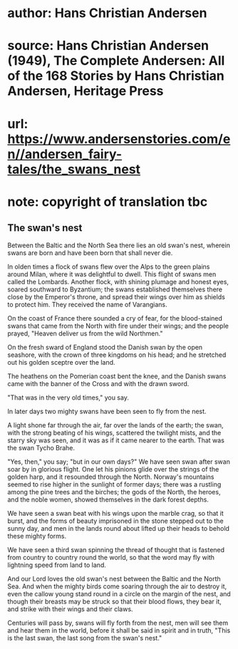 # author: Hans Christian Andersen
# source: Hans Christian Andersen (1949), The Complete Andersen: All of the 168 Stories by Hans Christian Andersen, Heritage Press
# url: https://www.andersenstories.com/en//andersen_fairy-tales/the_swans_nest
# note: copyright of translation tbc

## The swan's nest 

Between the Baltic and the North Sea there lies an old swan's nest,
wherein swans are born and have been born that shall never die.

In olden times a flock of swans flew over the Alps to the green plains
around Milan, where it was delightful to dwell. This flight of swans men
called the Lombards. Another flock, with shining plumage and honest
eyes, soared southward to Byzantium; the swans established themselves
there close by the Emperor's throne, and spread their wings over him as
shields to protect him. They received the name of Varangians.

On the coast of France there sounded a cry of fear, for the
blood-stained swans that came from the North with fire under their
wings; and the people prayed, "Heaven deliver us from the wild
Northmen."

On the fresh sward of England stood the Danish swan by the open
seashore, with the crown of three kingdoms on his head; and he stretched
out his golden sceptre over the land.

The heathens on the Pomerian coast bent the knee, and the Danish swans
came with the banner of the Cross and with the drawn sword.

"That was in the very old times," you say.

In later days two mighty swans have been seen to fly from the nest.

A light shone far through the air, far over the lands of the earth; the
swan, with the strong beating of his wings, scattered the twilight
mists, and the starry sky was seen, and it was as if it came nearer to
the earth. That was the swan Tycho Brahe.

"Yes, then," you say; "but in our own days?" We have seen swan after
swan soar by in glorious flight. One let his pinions glide over the
strings of the golden harp, and it resounded through the North.
Norway's mountains seemed to rise higher in the sunlight of former
days; there was a rustling among the pine trees and the birches; the
gods of the North, the heroes, and the noble women, showed themselves in
the dark forest depths.

We have seen a swan beat with his wings upon the marble crag, so that it
burst, and the forms of beauty imprisoned in the stone stepped out to
the sunny day, and men in the lands round about lifted up their heads to
behold these mighty forms.

We have seen a third swan spinning the thread of thought that is
fastened from country to country round the world, so that the word may
fly with lightning speed from land to land.

And our Lord loves the old swan's nest between the Baltic and the North
Sea. And when the mighty birds come soaring through the air to destroy
it, even the callow young stand round in a circle on the margin of the
nest, and though their breasts may be struck so that their blood flows,
they bear it, and strike with their wings and their claws.

Centuries will pass by, swans will fly forth from the nest, men will see
them and hear them in the world, before it shall be said in spirit and
in truth, "This is the last swan, the last song from the swan's
nest."

